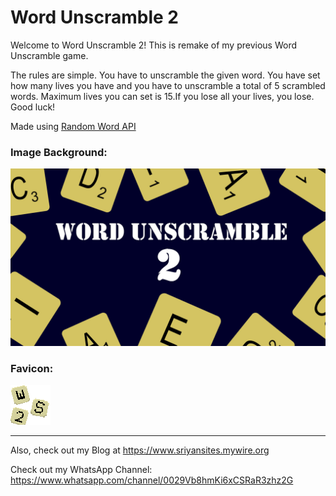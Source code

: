 # Word Unscramble 2

Welcome to Word Unscramble 2! This is remake of my previous Word
Unscramble game.

The rules are simple. You have to unscramble the given word. You have set how many lives you have and you have to unscramble a total of 5 scrambled words. Maximum lives you can set is 15.If
you lose all your lives, you lose. Good luck!

Made using [Random Word API](https://random-word-api.vercel.app)

### Image Background:

![Background Image](background.jpg)

### Favicon:

![Favicon](favicon.png)

<hr>

Also, check out my Blog at https://www.sriyansites.mywire.org

Check out my WhatsApp Channel: https://www.whatsapp.com/channel/0029Vb8hmKi6xCSRaR3zhz2G
